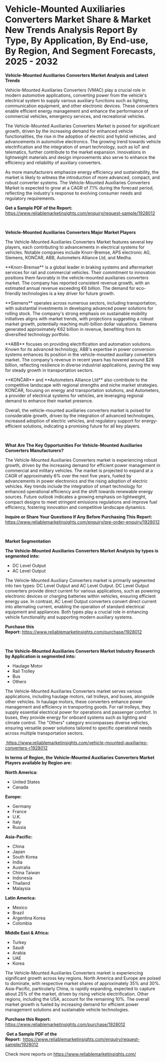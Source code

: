 <p><h1>Vehicle-Mounted Auxiliaries Converters Market Share & Market New Trends Analysis Report By Type, By Application, By End-use, By Region, And Segment Forecasts, 2025 - 2032</h1></p><p><strong>Vehicle-Mounted Auxiliaries Converters Market Analysis and Latest Trends</strong></p>
<p><p>Vehicle-Mounted Auxiliaries Converters (VMAC) play a crucial role in modern automotive applications, converting power from the vehicle's electrical system to supply various auxiliary functions such as lighting, communication equipment, and other electronic devices. These converters enable efficient energy management and enhance the performance of commercial vehicles, emergency services, and recreational vehicles.</p><p>The Vehicle-Mounted Auxiliaries Converters Market is poised for significant growth, driven by the increasing demand for enhanced vehicle functionalities, the rise in the adoption of electric and hybrid vehicles, and advancements in automotive electronics. The growing trend towards vehicle electrification and the integration of smart technology, such as IoT and telematics, further contribute to the market expansion. Innovations in lightweight materials and design improvements also serve to enhance the efficiency and reliability of auxiliary converters.</p><p>As more manufacturers emphasize energy efficiency and sustainability, the market is likely to witness the introduction of more advanced, compact, and robust converter systems. The Vehicle-Mounted Auxiliaries Converters Market is expected to grow at a CAGR of 7.1% during the forecast period, reflecting the industry's response to evolving consumer needs and regulatory requirements.</p></p>
<p><strong>Get a Sample PDF of the Report:&nbsp;</strong> <a href="https://www.reliablemarketinsights.com/enquiry/request-sample/1928012?utm_campaign=3196&utm_medium=2&utm_source=Github&utm_content=ia&utm_term=28032025&utm_id=vehicle-mounted-auxiliaries-converters">https://www.reliablemarketinsights.com/enquiry/request-sample/1928012</a></p>
<p>&nbsp;</p>
<p><strong>Vehicle-Mounted Auxiliaries Converters Major Market Players</strong></p>
<p><p>The Vehicle-Mounted Auxiliaries Converters Market features several key players, each contributing to advancements in electrical systems for vehicles. Notable companies include Knorr-Bremse, APS electronic AG, Siemens, KONČAR, ABB, Autometers Alliance Ltd, and Medha.</p><p>**Knorr-Bremse** is a global leader in braking systems and aftermarket services for rail and commercial vehicles. Their commitment to innovation positions them favorably in the vehicle-mounted auxiliaries converters market. The company has reported consistent revenue growth, with an estimated annual revenue exceeding €6 billion. The demand for eco-friendly technologies is a key driver for future growth.</p><p>**Siemens** operates across numerous sectors, including transportation, with substantial investments in developing advanced power solutions for rolling stock. The company's strong emphasis on sustainable mobility initiatives aligns with market trends, with projections suggesting a robust market growth, potentially reaching multi-billion dollar valuations. Siemens generated approximately €62 billion in revenue, benefiting from its diversified technology portfolio.</p><p>**ABB** focuses on providing electrification and automation solutions. Known for its advanced technology, ABB's expertise in power conversion systems enhances its position in the vehicle-mounted auxiliary converters market. The company's revenue in recent years has hovered around $28 billion, reflecting resilience in diverse industrial applications, paving the way for steady growth in transportation sectors.</p><p>**KONČAR** and **Autometers Alliance Ltd** also contribute to the competitive landscape with regional strengths and niche market strategies. KONČAR, focusing on energy and transportation solutions, and Autometers, a provider of electrical systems for vehicles, are leveraging regional demand to enhance their market presence.</p><p>Overall, the vehicle-mounted auxiliaries converters market is poised for considerable growth, driven by the integration of advanced technologies, increased adoption of electric vehicles, and regulatory support for energy-efficient solutions, indicating a promising future for all key players.</p></p>
<p>&nbsp;</p>
<p><strong>What Are The Key Opportunities For Vehicle-Mounted Auxiliaries Converters Manufacturers?</strong></p>
<p><p>The Vehicle-Mounted Auxiliaries Converters market is experiencing robust growth, driven by the increasing demand for efficient power management in commercial and military vehicles. The market is projected to expand at a CAGR of approximately 6% over the next five years, fueled by advancements in power electronics and the rising adoption of electric vehicles. Key trends include the integration of smart technology for enhanced operational efficiency and the shift towards renewable energy sources. Future outlook indicates a growing emphasis on lightweight, compact designs to meet stringent emissions regulations and improve fuel efficiency, fostering innovation and competitive landscape dynamics.</p></p>
<p><strong>Inquire or Share Your Questions If Any Before Purchasing This Report:</strong> <a href="https://www.reliablemarketinsights.com/enquiry/pre-order-enquiry/1928012?utm_campaign=3196&utm_medium=2&utm_source=Github&utm_content=ia&utm_term=28032025&utm_id=vehicle-mounted-auxiliaries-converters">https://www.reliablemarketinsights.com/enquiry/pre-order-enquiry/1928012</a></p>
<p>&nbsp;</p>
<p><strong>Market Segmentation</strong></p>
<p><strong>The Vehicle-Mounted Auxiliaries Converters Market Analysis by types is segmented into:</strong></p>
<p><ul><li>DC Level Output</li><li>AC Level Output</li></ul></p>
<p><p>The Vehicle-Mounted Auxiliary Converters market is primarily segmented into two types: DC Level Output and AC Level Output. DC Level Output converters provide direct current for various applications, such as powering electronic devices or charging batteries within vehicles, ensuring efficient energy use. In contrast, AC Level Output converters convert direct current into alternating current, enabling the operation of standard electrical equipment and appliances. Both types play a crucial role in enhancing vehicle functionality and supporting modern auxiliary systems.</p></p>
<p><strong>Purchase this Report:&nbsp;</strong><a href="https://www.reliablemarketinsights.com/purchase/1928012?utm_campaign=3196&utm_medium=2&utm_source=Github&utm_content=ia&utm_term=28032025&utm_id=vehicle-mounted-auxiliaries-converters">https://www.reliablemarketinsights.com/purchase/1928012</a></p>
<p>&nbsp;</p>
<p><strong>The Vehicle-Mounted Auxiliaries Converters Market Industry Research by Application is segmented into:</strong></p>
<p><ul><li>Haulage Motor</li><li>Rail Trolley</li><li>Bus</li><li>Others</li></ul></p>
<p><p>The Vehicle-Mounted Auxiliaries Converters market serves various applications, including haulage motors, rail trolleys, and buses, alongside other vehicles. In haulage motors, these converters enhance power management and efficiency in transporting goods. For rail trolleys, they supply essential electrical power for operations and passenger comfort. In buses, they provide energy for onboard systems such as lighting and climate control. The "Others" category encompasses diverse vehicles, ensuring versatile power solutions tailored to specific operational needs across multiple transportation sectors.</p></p>
<p><a href="https://www.reliablemarketinsights.com/vehicle-mounted-auxiliaries-converters-r1928012?utm_campaign=3196&utm_medium=2&utm_source=Github&utm_content=ia&utm_term=28032025&utm_id=vehicle-mounted-auxiliaries-converters">&nbsp;https://www.reliablemarketinsights.com/vehicle-mounted-auxiliaries-converters-r1928012</a></p>
<p><strong>In terms of Region, the Vehicle-Mounted Auxiliaries Converters Market Players available by Region are:</strong></p>
<p>
    <p> <strong> North America: </strong>
        <ul>
            <li>United States</li>
            <li>Canada</li>
        </ul>
        </p> 
    <p> <strong> Europe: </strong>
        <ul>
            <li>Germany</li>
            <li>France</li>
            <li>U.K.</li>
            <li>Italy</li>
            <li>Russia</li>
        </ul>
        </p> 
    <p> <strong> Asia-Pacific: </strong>
        <ul>
            <li>China</li>
            <li>Japan</li>
            <li>South Korea</li>
            <li>India</li>
            <li>Australia</li>
            <li>China Taiwan</li>
            <li>Indonesia</li>
            <li>Thailand</li>
            <li>Malaysia</li>
        </ul>
        </p> 
    <p> <strong> Latin America: </strong>
        <ul>
            <li>Mexico</li>
            <li>Brazil</li>
            <li>Argentina Korea</li>
            <li>Colombia</li>
        </ul>
        </p> 
    <p> <strong> Middle East & Africa: </strong>
        <ul>
            <li>Turkey</li>
            <li>Saudi</li>
            <li>Arabia</li>
            <li>UAE</li>
            <li>Korea</li>
        </ul>
    </p>
    </p>
<p><p>The Vehicle-Mounted Auxiliaries Converters market is experiencing significant growth across key regions. North America and Europe are poised to dominate, with respective market shares of approximately 35% and 30%. Asia-Pacific, particularly China, is rapidly expanding, expected to capture about 25% of the market, driven by rising vehicle electrification. Other regions, including the USA, account for the remaining 10%. The overall market growth is fueled by increasing demand for efficient power management solutions and sustainable vehicle technologies.</p></p>
<p><strong>Purchase this Report: </strong><a href="https://www.reliablemarketinsights.com/purchase/1928012?utm_campaign=3196&utm_medium=2&utm_source=Github&utm_content=ia&utm_term=28032025&utm_id=vehicle-mounted-auxiliaries-converters">https://www.reliablemarketinsights.com/purchase/1928012</a></p>
<p>&nbsp;<strong>Get a Sample PDF of the Report:&nbsp;&nbsp;</strong><a href="https://www.reliablemarketinsights.com/enquiry/request-sample/1928012?utm_campaign=3196&utm_medium=2&utm_source=Github&utm_content=ia&utm_term=28032025&utm_id=vehicle-mounted-auxiliaries-converters">https://www.reliablemarketinsights.com/enquiry/request-sample/1928012</a></p>
<p><strong></strong></p>
<p>Check more reports on <a href="https://www.reliablemarketinsights.com/?utm_campaign=3196&utm_medium=2&utm_source=Github&utm_content=ia&utm_term=28032025&utm_id=vehicle-mounted-auxiliaries-converters">https://www.reliablemarketinsights.com/</a></p>